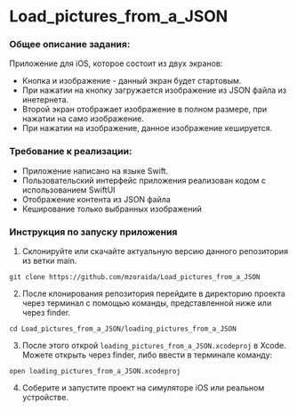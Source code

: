 # Load_pictures_from_a_JSON

### Общее описание задания:
Приложение для iOS, которое состоит из двух экранов: 
- Кнопка и изображение - данный экран будет стартовым.
- При нажатии на кнопку загружается изображение из JSON файла из инетернета.
- Второй экран отображает изображение в полном размере, при нажатии на само изображение.
- При нажатии на изображение, данное изображение кешируется.

### Требование к реализации:
- Приложение написано на языке Swift.
- Пользовательский интерфейс приложения реализован кодом с использованием SwiftUI
- Отображение контента из JSON файла
- Кеширование только выбранных изображений

### Инструкция по запуску приложения

1. Склонируйте или скачайте актуальную версию данного репозитория из ветки main.

```git clone https://github.com/mzoraida/Load_pictures_from_a_JSON```

2. После клонирования репозитория перейдите в директорию проекта через терминал с помощью команды, представленной ниже или через finder.

```cd Load_pictures_from_a_JSON/loading_pictures_from_a_JSON```

3. После этого открой `loading_pictures_from_a_JSON.xcodeproj` в Xcode. Можете открыть через finder, либо ввести в терминале команду:

```open loading_pictures_from_a_JSON.xcodeproj```

4. Соберите и запустите проект на симуляторе iOS или реальном устройстве.
